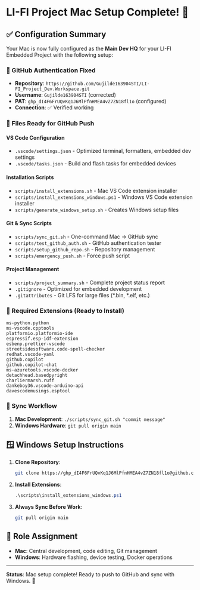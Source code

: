 # LI-FI Project Mac Setup Complete! 🚀

## ✅ Configuration Summary

Your Mac is now fully configured as the **Main Dev HQ** for your LI-FI Embedded Project with the following setup:

### 🔐 GitHub Authentication Fixed
- **Repository**: `https://github.com/Gujilde163904STI/LI-FI_Project_Dev.Workspace.git`
- **Username**: `Gujilde163904STI` (corrected)
- **PAT**: `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` (configured)
- **Connection**: ✅ Verified working

### 📁 Files Ready for GitHub Push

#### VS Code Configuration
- `.vscode/settings.json` - Optimized terminal, formatters, embedded dev settings
- `.vscode/tasks.json` - Build and flash tasks for embedded devices

#### Installation Scripts
- `scripts/install_extensions.sh` - Mac VS Code extension installer
- `scripts/install_extensions_windows.ps1` - Windows VS Code extension installer
- `scripts/generate_windows_setup.sh` - Creates Windows setup files

#### Git & Sync Scripts
- `scripts/sync_git.sh` - One-command Mac → GitHub sync
- `scripts/test_github_auth.sh` - GitHub authentication tester
- `scripts/setup_github_repo.sh` - Repository management
- `scripts/emergency_push.sh` - Force push script

#### Project Management
- `scripts/project_summary.sh` - Complete project status report
- `.gitignore` - Optimized for embedded development
- `.gitattributes` - Git LFS for large files (*.bin, *.elf, etc.)

### 🔧 Required Extensions (Ready to Install)
```
ms-python.python
ms-vscode.cpptools
platformio.platformio-ide
espressif.esp-idf-extension
esbenp.prettier-vscode
streetsidesoftware.code-spell-checker
redhat.vscode-yaml
github.copilot
github.copilot-chat
ms-azuretools.vscode-docker
detachhead.basedpyright
charliermarsh.ruff
dankeboy36.vscode-arduino-api
davescodemusings.esptool
```

### 🔄 Sync Workflow
1. **Mac Development**: `./scripts/sync_git.sh "commit message"`
2. **Windows Hardware**: `git pull origin main`

## 🪟 Windows Setup Instructions

1. **Clone Repository**:
   ```bash
   git clone https://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@github.com/Gujilde163904STI/LI-FI_Project_Dev.Workspace.git
   ```

2. **Install Extensions**:
   ```powershell
   .\scripts\install_extensions_windows.ps1
   ```

3. **Always Sync Before Work**:
   ```bash
   git pull origin main
   ```

## 🎯 Role Assignment
- **Mac**: Central development, code editing, Git management
- **Windows**: Hardware flashing, device testing, Docker operations

---
**Status**: Mac setup complete! Ready to push to GitHub and sync with Windows. 🎉

